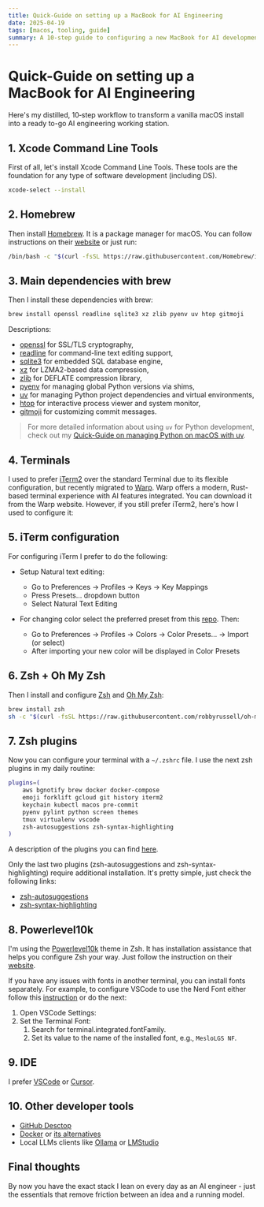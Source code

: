 ```yaml
---
title: Quick-Guide on setting up a MacBook for AI Engineering
date: 2025-04-19
tags: [macos, tooling, guide]
summary: A 10-step guide to configuring a new MacBook for AI development, covering essential tools and terminal setup.
---
```


# Quick-Guide on setting up a MacBook for AI Engineering

Here's my distilled, 10‑step workflow to transform a vanilla macOS install into a ready to-go AI engineering working station.

<!-- more -->

## 1. Xcode Command Line Tools

First of all, let's install Xcode Command Line Tools. These tools are the foundation for any type of software development (including DS).

```bash
xcode-select --install
```

## 2. Homebrew

Then install [Homebrew](https://brew.sh). It is a package manager for macOS. You can follow instructions on their [website](https://brew.sh) or just run:

```bash
/bin/bash -c "$(curl -fsSL https://raw.githubusercontent.com/Homebrew/install/HEAD/install.sh)"
```

## 3. Main dependencies with brew

Then I install these dependencies with brew:

```bash
brew install openssl readline sqlite3 xz zlib pyenv uv htop gitmoji
```

Descriptions:

- [openssl](https://www.openssl.org) for SSL/TLS cryptography,
- [readline](https://tiswww.case.edu/php/chet/readline/rltop.html) for command-line text editing support,
- [sqlite3](https://sqlite.org) for embedded SQL database engine,
- [xz](https://tukaani.org/xz) for LZMA2-based data compression,
- [zlib](https://zlib.net) for DEFLATE compression library,
- [pyenv](https://github.com/pyenv/pyenv) for managing global Python versions via shims,
- [uv](https://github.com/astral-sh/uv) for managing Python project dependencies and virtual environments,
- [htop](https://htop.dev) for interactive process viewer and system monitor,
- [gitmoji](https://gitmoji.dev) for customizing commit messages.

> For more detailed information about using `uv` for Python development, check out my [Quick-Guide on managing Python on macOS with uv](2025-04-17-uv-on-macos.md).

## 4. Terminals

I used to prefer [iTerm2](https://www.iterm2.com) over the standard Terminal due to its flexible configuration, but recently migrated to [Warp](https://www.warp.dev/). Warp offers a modern, Rust-based terminal experience with AI features integrated. You can download it from the Warp website. However, if you still prefer iTerm2, here's how I used to configure it:

## 5. iTerm configuration

For configuring iTerm I prefer to do the following:

- Setup Natural text editing:
    - Go to Preferences → Profiles → Keys → Key Mappings
    - Press Presets… dropdown button
    - Select Natural Text Editing

- For changing color select the preferred preset from this [repo](https://github.com/mbadolato/iTerm2-Color-Schemes). Then:
    - Go to Preferences → Profiles → Colors → Color Presets… → Import (or select)
    - After importing your new color will be displayed in Color Presets

## 6. Zsh + Oh My Zsh

Then I install and configure [Zsh](https://www.zsh.org) and [Oh My Zsh](https://github.com/robbyrussell/oh-my-zsh):

```bash
brew install zsh
sh -c "$(curl -fsSL https://raw.githubusercontent.com/robbyrussell/oh-my-zsh/master/tools/install.sh)"
```

## 7. Zsh plugins

Now you can configure your terminal with a `~/.zshrc` file. I use the next zsh plugins in my daily routine:

```bash
plugins=(
    aws bgnotify brew docker docker-compose
    emoji forklift gcloud git history iterm2
    keychain kubectl macos pre-commit
    pyenv pylint python screen themes
    tmux virtualenv vscode
    zsh-autosuggestions zsh-syntax-highlighting
)
```

A description of the plugins you can find [here](https://github.com/ohmyzsh/ohmyzsh/wiki/Plugins).

Only the last two plugins (zsh-autosuggestions and zsh-syntax-highlighting) require additional installation. It's pretty simple, just check the following links:

- [zsh-autosuggestions](https://github.com/zsh-users/zsh-autosuggestions)
- [zsh-syntax-highlighting](https://github.com/zsh-users/zsh-syntax-highlighting)

## 8. Powerlevel10k

I'm using the [Powerlevel10k](https://github.com/romkatv/powerlevel10k) theme in Zsh. It has installation assistance that helps you configure Zsh your way. Just follow the instruction on their [website](https://github.com/romkatv/powerlevel10k).

If you have any issues with fonts in another terminal, you can install fonts separately.
For example, to configure VSCode to use the Nerd Font either follow this [instruction](https://github.com/romkatv/powerlevel10k/blob/master/font.md) or do the next:

1. Open VSCode Settings:
2. Set the Terminal Font:
      1. Search for terminal.integrated.fontFamily.
      2. Set its value to the name of the installed font, e.g., `MesloLGS NF`.

## 9. IDE

I prefer [VSCode](https://code.visualstudio.com) or [Cursor](https://cursor.sh).

## 10. Other developer tools

- [GitHub Desctop](https://github.com/apps/desktop)
- [Docker](https://www.docker.com) or [its alternatives](https://spacelift.io/blog/docker-alternatives)
- Local LLMs clients like [Ollama](https://ollama.com) or [LMStudio](https://lmstudio.ai)

## Final thoughts

By now you have the exact stack I lean on every day as an AI engineer - just the essentials that remove friction between an idea and a running model.
